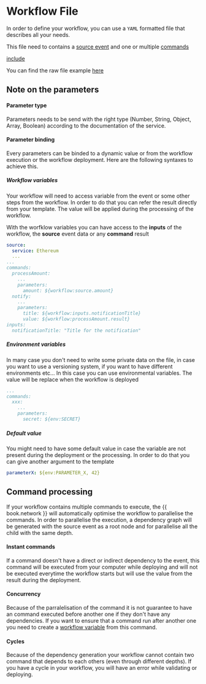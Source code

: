 # Workflow File

In order to define your workflow, you can use a `YAML` formatted file that describes all your needs.

This file need to contains a [source event](../source.md) and one or multiple [commands](../command.md)

[include](./example.yml)

You can find the raw file example <a href="./example.yml" target="_blank">here</a>

## Note on the parameters

#### Parameter type

Parameters needs to be send with the right type (Number, String, Object, Array, Boolean) according to the documentation of the service.

#### Parameter binding

Every parameters can be binded to a dynamic value or from the workflow execution or the workflow deployment. Here are the following syntaxes to achieve this.

##### Workflow variables

Your workflow will need to access variable from the event or some other steps from the workflow. In order to do that you can refer the result directly from your template. The value will be applied during the processing of the workflow.

With the worfklow variables you can have access to the **inputs** of the workflow, the **source** event data or any **command** result 

```yaml
source:
  service: Ethereum
  ...
...
commands:
  processAmount:
    ...
    parameters:
      amount: ${workflow:source.amount}
  notify:
    ...
    parameters:
      title: ${workflow:inputs.notificationTitle}
      value: ${workflow:processAmount.result}
inputs:
  notificationTitle: "Title for the notification"
```

##### Environment variables

In many case you don't need to write some private data on the file, in case you want to use a versioning system, if you want to have different environments etc... In this case you can use environmental variables. The value will be replace when the workflow is deployed

```yaml
...
commands:
  xxx:
    ...
    parameters:
      secret: ${env:SECRET}
```

##### Default value

You might need to have some default value in case the variable are not present during the deployment or the processing. In order to do that you can give another argument to the template

```yaml
parameterX: ${env:PARAMETER_X, 42}
```

## Command processing

If your workflow contains multiple commands to execute, the {{ book.network }} will automatically optimise the workflow to parallelise the commands. In order to parallelise the execution, a dependency graph will be generated with the source event as a root node and for parallelise all the child with the same depth.

#### Instant commands

If a command doesn't have a direct or indirect dependency to the event, this command will be executed from your computer while deploying and will not be executed everytime the workflow starts but will use the value from the result during the deployment.

#### Concurrency

Because of the parralelisation of the command it is not guarantee to have an command executed before another one if they don't have any dependencies. If you want to ensure that a command run after another one you need to create a [workflow variable](#workflow-variables) from this command.

#### Cycles

Because of the dependency generation your workflow cannot contain two command that depends to each others (even through different depths). If you have a cycle in your workflow, you will have an error while validating or deploying.
